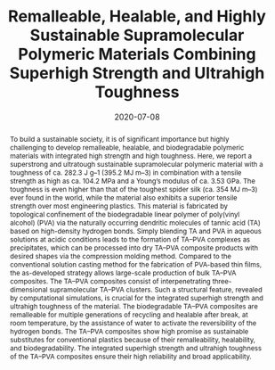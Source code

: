 ---
title: Remalleable, Healable, and Highly Sustainable Supramolecular  Polymeric Materials Combining Superhigh Strength and Ultrahigh Toughness
authors:
- Wenwen Niu
- Youliang Zhu
- Rui Wang
- Zhongyuan Lu
- Xiaokong Liu
- Junqi Sun
date: '2020-07-08'
doi: 10.1021/acsami.0c06995
publish_types: 期刊文章
publication: ACS Applied Materials & Interfaces
publication_short: ACS Appl. Mater. Interfaces
abstract: To build a sustainable society, it is of significant  importance but highly challenging to develop remalleable, healable, and  biodegradable polymeric materials with integrated high strength and high  toughness. Here, we report a superstrong and ultratough sustainable  supramolecular polymeric material with a toughness of ca. 282.3 J g–1  (395.2 MJ m–3) in combination with a tensile strength as high as ca.  104.2 MPa and a Young’s modulus of ca. 3.53 GPa. The toughness is even  higher than that of the toughest spider silk (ca. 354 MJ m–3) ever found  in the world, while the material also exhibits a superior tensile  strength over most engineering plastics. This material is fabricated by  topological confinement of the biodegradable linear polymer of  poly(vinyl alcohol) (PVA) via the naturally occurring dendritic  molecules of tannic acid (TA) based on high-density hydrogen bonds.  Simply blending TA and PVA in aqueous solutions at acidic conditions  leads to the formation of TA–PVA complexes as precipitates, which can be  processed into dry TA–PVA composite products with desired shapes via  the compression molding method. Compared to the conventional solution  casting method for the fabrication of PVA-based thin films, the  as-developed strategy allows large-scale production of bulk TA–PVA  composites. The TA–PVA composites consist of interpenetrating  three-dimensional supramolecular TA–PVA clusters. Such a structural  feature, revealed by computational simulations, is crucial for the  integrated superhigh strength and ultrahigh toughness of the material.  The biodegradable TA–PVA composites are remalleable for multiple  generations of recycling and healable after break, at room temperature,  by the assistance of water to activate the reversibility of the hydrogen  bonds. The TA–PVA composites show high promise as sustainable  substitutes for conventional plastics because of their remalleability,  healability, and biodegradability. The integrated superhigh strength and  ultrahigh toughness of the TA–PVA composites ensure their high  reliability and broad applicability.
url_pdf: https://doi.org/10.1021/acsami.0c06995
---